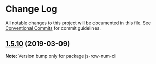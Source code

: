 # Change Log

All notable changes to this project will be documented in this file.
See [Conventional Commits](https://conventionalcommits.org) for commit guidelines.

## [1.5.10](https://gitlab.com/codsen/codsen/compare/js-row-num-cli@1.5.9...js-row-num-cli@1.5.10) (2019-03-09)

**Note:** Version bump only for package js-row-num-cli
